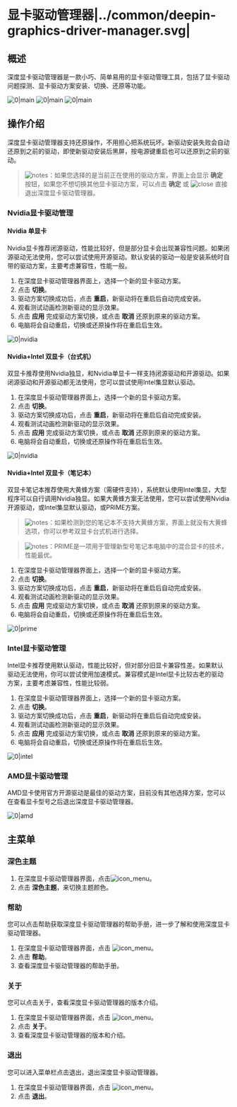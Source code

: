 # 显卡驱动管理器|../common/deepin-graphics-driver-manager.svg|

## 概述

深度显卡驱动管理器是一款小巧、简单易用的显卡驱动管理工具，包括了显卡驱动问题探测、显卡驱动方案安装、切换、还原等功能。

 ![0|main](jpg/intel.jpg)
 ![0|main](jpg/main2.jpg)
 ![0|main](jpg/main3.jpg)

## 操作介绍

深度显卡驱动管理器支持还原操作，不用担心把系统玩坏。新驱动安装失败会自动还原到之前的驱动，即使新驱动安装后黑屏，按电源键重启也可以还原到之前的驱动。

> ![notes](icon/notes.svg)：如果您选择的是当前正在使用的驱动方案，界面上会显示 **确定** 按钮，如果您不想切换其他显卡驱动方案，可以点击 **确定** 或 ![close](icon/close.svg) 直接退出深度显卡驱动管理器。

### Nvidia显卡驱动管理

#### Nvidia 单显卡

Nvidia显卡推荐闭源驱动，性能比较好，但是部分显卡会出现兼容性问题。如果闭源驱动无法使用，您可以尝试使用开源驱动。默认安装的驱动一般是安装系统时自带的驱动方案，主要考虑兼容性，性能一般。

1. 在深度显卡驱动管理器界面上，选择一个新的显卡驱动方案。
2. 点击 **切换**。
3. 驱动方案切换成功后，点击 **重启**，新驱动将在重启后自动完成安装。
4. 观看测试动画检测新驱动的显示效果。
5. 点击 **应用** 完成驱动方案切换，或点击 **取消** 还原到原来的驱动方案。
6. 电脑将会自动重启，切换或还原操作将在重启后生效。

 ![0|nvidia](jpg/nvidia.jpg)

#### Nvidia+Intel 双显卡（台式机）

双显卡推荐使用Nvidia独显，和Nvidia单显卡一样支持闭源驱动和开源驱动。如果闭源驱动和开源驱动都无法使用，您可以尝试使用Intel集显默认驱动。

1. 在深度显卡驱动管理器界面上，选择一个新的显卡驱动方案。
2. 点击 **切换**。
3. 驱动方案切换成功后，点击 **重启**，新驱动将在重启后自动完成安装。
4. 观看测试动画检测新驱动的显示效果。
5. 点击 **应用** 完成驱动方案切换，或点击 **取消** 还原到原来的驱动方案。
6. 电脑将会自动重启，切换或还原操作将在重启后生效。

 ![0|nvidia](jpg/ni.jpg)

#### Nvidia+Intel 双显卡（笔记本）

双显卡笔记本推荐使用大黄蜂方案（需硬件支持），系统默认使用Intel集显，大型程序可以自行调用Nvidia独显。如果大黄蜂方案无法使用，您可以尝试使用Nvidia开源驱动，或Intel集显默认驱动，或PRIME方案。

> ![notes](icon/notes.svg)：如果检测到您的笔记本不支持大黄蜂方案，界面上就没有大黄蜂选项，你可以参考双显卡台式机进行选择。

> ![notes](icon/notes.svg)：PRIME是一项用于管理新型号笔记本电脑中的混合显卡的技术，性能最优。

1. 在深度显卡驱动管理器界面上，选择一个新的显卡驱动方案。
2. 点击 **切换**。
3. 驱动方案切换成功后，点击 **重启**，新驱动将在重启后自动完成安装。
4. 观看测试动画检测新驱动的显示效果。
5. 点击 **应用** 完成驱动方案切换，或点击 **取消** 还原到原来的驱动方案。
6. 电脑将会自动重启，切换或还原操作将在重启后生效。

 ![0|prime](jpg/prime.jpg)

### Intel显卡驱动管理

Intel显卡推荐使用默认驱动，性能比较好，但对部分旧显卡兼容性差。如果默认驱动无法使用，你可以尝试使用加速模式。兼容模式是Intel显卡比较古老的驱动方案，主要考虑兼容性，性能比较弱。

1. 在深度显卡驱动管理器界面上，选择一个新的显卡驱动方案。
2. 点击 **切换**。
3. 驱动方案切换成功后，点击 **重启**，新驱动将在重启后自动完成安装。
4. 观看测试动画检测新驱动的显示效果。
5. 点击 **应用** 完成驱动方案切换，或点击 **取消** 还原到原来的驱动方案。
6. 电脑将会自动重启，切换或还原操作将在重启后生效。

 ![0|intel](jpg/intel.jpg)

### AMD显卡驱动管理

AMD显卡使用官方开源驱动是最佳的驱动方案，目前没有其他选择方案，您可以在查看显卡型号之后退出深度显卡驱动管理器。

 ![0|amd](jpg/amd.jpg)

## 主菜单

### 深色主题
1. 在深度显卡驱动管理器界面，点击![icon_menu](icon/icon_menu.svg)。
2. 点击 **深色主题**，来切换主题颜色。

### 帮助

您可以点击帮助获取深度显卡驱动管理器的帮助手册，进一步了解和使用深度显卡驱动管理器。

1. 在深度显卡驱动管理器界面，点击 ![icon_menu](icon/icon_menu.svg)。
2. 点击 **帮助**。
3. 查看深度显卡驱动管理器的帮助手册。


### 关于

您可以点击关于，查看深度显卡驱动管理器的版本介绍。

1. 在深度显卡驱动管理器界面，点击 ![icon_menu](icon/icon_menu.svg)。
2. 点击 **关于**。
3. 查看深度显卡驱动管理器的版本和介绍。


### 退出

您可以进入菜单栏点击退出，退出深度显卡驱动管理器。

1. 在深度显卡驱动管理器界面，点击 ![icon_menu](icon/icon_menu.svg)。
2. 点击 **退出**。

